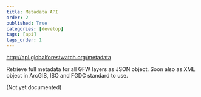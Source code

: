 ```yaml
---
title: Metadata API
order: 2
published: True
categories: [develop]
tags: [api]
tags_order: 1
---
```


<p><a href="http://api.globalforestwatch.org/metadata">http://api.globalforestwatch.org/metadata</a></p>
<p>Retrieve full metadata for all GFW layers as JSON object. Soon also as XML object in ArcGIS, ISO and FGDC standard to use.</p>
<p>(Not yet documented)</p>
